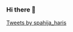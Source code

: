 ### Hi there 👋

<a class="twitter-timeline" href="https://twitter.com/spahija_haris?ref_src=twsrc%5Etfw">Tweets by spahija_haris</a> <script async src="https://platform.twitter.com/widgets.js" charset="utf-8"></script>

<!--
**HarisSpahija/HarisSpahija** is a ✨ _special_ ✨ repository because its `README.md` (this file) appears on your GitHub profile.

Here are some ideas to get you started:

- 🔭 I’m currently working on ...
- 🌱 I’m currently learning ...
- 👯 I’m looking to collaborate on ...
- 🤔 I’m looking for help with ...
- 💬 Ask me about ...
- 📫 How to reach me: ...
- 😄 Pronouns: ...
- ⚡ Fun fact: ...
-->
